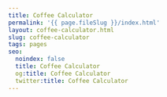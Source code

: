 ```yaml
---
title: Coffee Calculator
permalink: '{{ page.fileSlug }}/index.html'
layout: coffee-calculator.html
slug: coffee-calculator
tags: pages
seo:
  noindex: false
  title: Coffee Calculator
  og:title: Coffee Calculator
  twitter:title: Coffee Calculator
---
```



